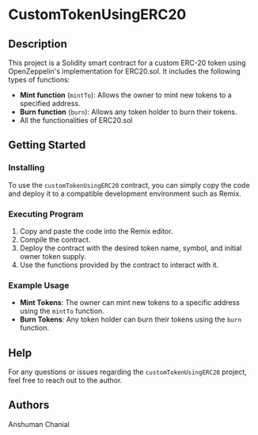 # CustomTokenUsingERC20

## Description

This project is a Solidity smart contract for a custom ERC-20 token using OpenZeppelin's implementation for ERC20.sol. It includes the following types of functions:

- **Mint function** (`mintTo`): Allows the owner to mint new tokens to a specified address.
- **Burn function** (`burn`): Allows any token holder to burn their tokens.
- All the functionalities of ERC20.sol

## Getting Started

### Installing

To use the `customTokenUsingERC20` contract, you can simply copy the code and deploy it to a compatible development environment such as Remix.

### Executing Program

1. Copy and paste the code into the Remix editor.
2. Compile the contract.
3. Deploy the contract with the desired token name, symbol, and initial owner token supply.
4. Use the functions provided by the contract to interact with it.

### Example Usage

- **Mint Tokens**: The owner can mint new tokens to a specific address using the `mintTo` function.
- **Burn Tokens**: Any token holder can burn their tokens using the `burn` function.

## Help

For any questions or issues regarding the `customTokenUsingERC20` project, feel free to reach out to the author.

## Authors

Anshuman Chanial

